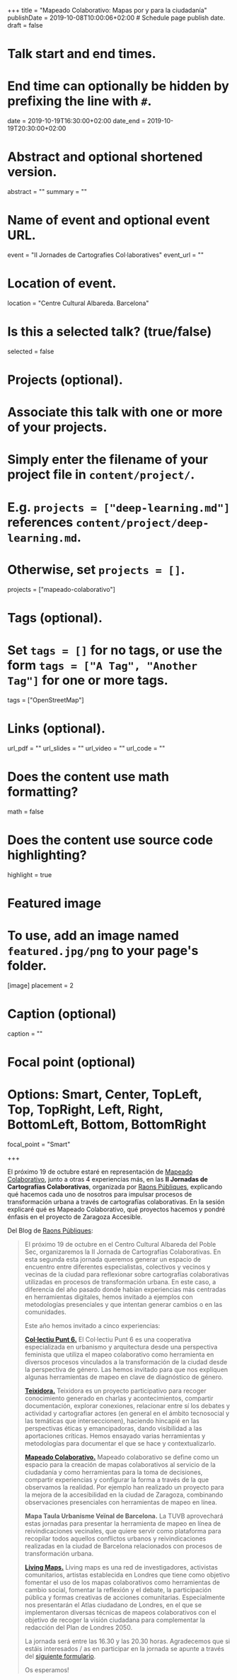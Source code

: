 +++
title = "Mapeado Colaborativo: Mapas por y para la ciudadanía"
publishDate = 2019-10-08T10:00:06+02:00  # Schedule page publish date.
draft = false

# Talk start and end times.
#   End time can optionally be hidden by prefixing the line with `#`.
date = 2019-10-19T16:30:00+02:00
date_end = 2019-10-19T20:30:00+02:00

# Abstract and optional shortened version.
abstract = ""
summary = ""

# Name of event and optional event URL.
event = "II Jornades de Cartografies Col·laboratives"
event_url = ""

# Location of event.
location = "Centre Cultural Albareda. Barcelona"

# Is this a selected talk? (true/false)
selected = false

# Projects (optional).
#   Associate this talk with one or more of your projects.
#   Simply enter the filename of your project file in `content/project/`.
#   E.g. `projects = ["deep-learning.md"]` references `content/project/deep-learning.md`.
#   Otherwise, set `projects = []`.
projects = ["mapeado-colaborativo"]

# Tags (optional).
#   Set `tags = []` for no tags, or use the form `tags = ["A Tag", "Another Tag"]` for one or more tags.
tags = ["OpenStreetMap"]

# Links (optional).
url_pdf = ""
url_slides = ""
url_video = ""
url_code = ""

# Does the content use math formatting?
math = false

# Does the content use source code highlighting?
highlight = true

# Featured image
# To use, add an image named `featured.jpg/png` to your page's folder.
[image]
  placement = 2
  # Caption (optional)
  caption = ""

  # Focal point (optional)
  # Options: Smart, Center, TopLeft, Top, TopRight, Left, Right, BottomLeft, Bottom, BottomRight
  focal_point = "Smart"

+++

El próximo 19 de octubre estaré en representación de [Mapeado Colaborativo](https://mapcolabora.org), junto a otras 4 experiencias más,  en las **II Jornadas de Cartografías Colaborativas**, organizada por [Raons Públiques](https://raons.coop/), explicando qué hacemos cada uno de nosotros para impulsar procesos de transformación urbana a través de cartografías colaborativas. En la sesión explicaré qué es Mapeado Colaborativo, qué proyectos hacemos y pondré énfasis en el proyecto de Zaragoza Accesible.

Del Blog de [Raons Públiques](https://raons.coop/):

>El  próximo 19 de octubre en el Centro Cultural Albareda del Poble Sec, organizaremos la II Jornada de Cartografías Colaborativas. En esta segunda esta jornada queremos generar un espacio de encuentro entre diferentes especialistas, colectivos y vecinos y vecinas de la ciudad para reflexionar sobre cartografías colaborativas utilizadas en procesos de transformación urbana. En este caso, a diferencia del año pasado donde habían experiencias más centradas en herramientas digitales, hemos invitado a ejemplos con metodologías presenciales y que intentan generar cambios o en las comunidades.
>
>Este año hemos invitado a cinco experiencias:
>
>**[Col·lectiu Punt 6.](http://www.punt6.org/)**
>El Col·lectiu Punt 6 es una cooperativa especializada en urbanismo y arquitectura desde una perspectiva feminista que utiliza el mapeo colaborativo como herramienta en diversos procesos vinculados a la transformación de la ciudad desde la perspectiva de género. Las hemos invitado para que nos expliquen algunas herramientas de mapeo en clave de diagnóstico de género.
>
>**[Teixidora.](https://www.teixidora.net/wiki/%C2%B7%C2%B7%C2%B7)**
>Teixidora es un proyecto participativo para recoger conocimiento generado en charlas y acontecimientos, compartir documentación, explorar conexiones, relacionar entre sí los debates y actividad y cartografiar actores (en general en el ámbito tecnosocial y las temáticas que interseccionen), haciendo hincapié en las perspectivas éticas y emancipadoras, dando visibilidad a las aportaciones críticas. Hemos ensayado varias herramientas y metodologías para documentar el que se hace y contextualizarlo.
>
>**[Mapeado Colaborativo.](https://mapcolabora.org)**
>Mapeado colaborativo se define como un espacio para la creación de mapas colaborativos al servicio de la ciudadanía y como herramientas para la toma de decisiones, compartir experiencias y configurar la forma a través de la que observamos la realidad. Por ejemplo han realizado un proyecto para la mejora de la accesibilidad en la ciudad de Zaragoza, combinando observaciones presenciales con herramientas de mapeo en línea.
>
>**Mapa Taula Urbanisme Veïnal de Barcelona.**
>La TUVB aprovechará estas jornadas para presentar la herramienta de mapeo en línea de reivindicaciones vecinales, que quiere servir como plataforma para recopilar todos aquellos conflictos urbanos y reivindicaciones realizadas en la ciudad de Barcelona relacionados con procesos de transformación urbana.
>
>**[Living Maps.](https://www.livingmaps.org/)**
>Living maps es una red de investigadores, activistas comunitarios, artistas establecida en Londres que tiene como objetivo fomentar el uso de los mapas colaborativos como herramientas de cambio social, fomentar la reflexión y el debate, la participación pública y formas creativas de acciones comunitarias. Especialmente nos presentarán el Atlas ciudadano de Londres, en el que se implementaron diversas técnicas de mapeos colaborativos con el objetivo de recoger la visión ciudadana para complementar la redacción del Plan de Londres 2050.
>
>La jornada será entre las 16.30 y las 20.30 horas.
>Agradecemos que si estáis interesados / as en participar en la jornada se apunte a través del [siguiente formulario](https://forms.gle/434pJHSiSYjuJKfw8).
>
>Os esperamos!
